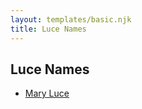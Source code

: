 ```yaml
---
layout: templates/basic.njk
title: Luce Names
---
```

## Luce Names
- [Mary Luce](/people/1/14325605)
